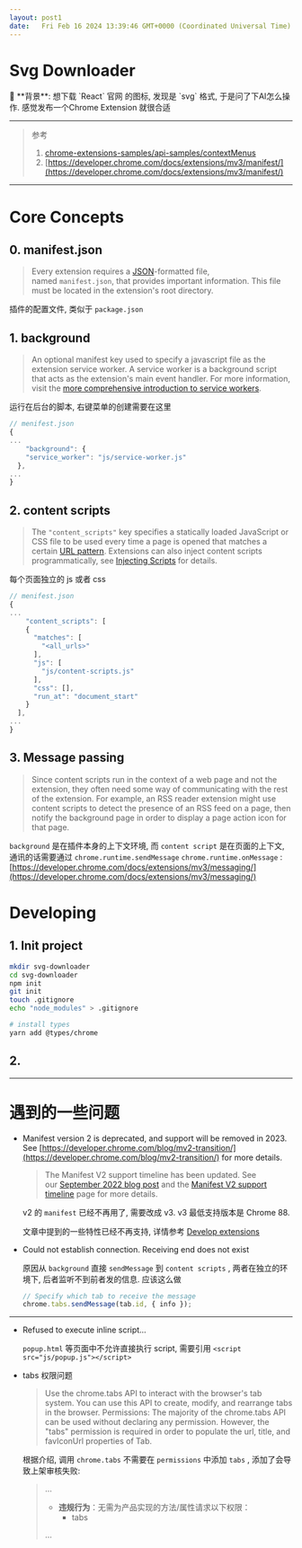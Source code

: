 ```yaml
---
layout: post1
date:   Fri Feb 16 2024 13:39:46 GMT+0000 (Coordinated Universal Time)
---
```

# Svg Downloader

<aside>
📖 **背景**: 想下载 `React` 官网 的图标, 发现是 `svg` 格式, 于是问了下AI怎么操作. 感觉发布一个Chrome Extension 就很合适

</aside>

---

> 参考
> 
> 1. [chrome-extensions-samples/api-samples/contextMenus](https://github.com/GoogleChrome/chrome-extensions-samples/tree/main/api-samples/contextMenus)
> 2. [https://developer.chrome.com/docs/extensions/mv3/manifest/](https://developer.chrome.com/docs/extensions/mv3/manifest/)

---

# Core Concepts

## 0. manifest.json

> Every extension requires a [JSON](https://developer.mozilla.org/docs/Glossary/JSON)-formatted file, named `manifest.json`, that provides important information. This file must be located in the extension's root directory.
> 

插件的配置文件, 类似于 `package.json`

## 1. background

> An optional manifest key used to specify a javascript file as the extension service worker. A service worker is a background script that acts as the extension's main event handler. For more information, visit the [more comprehensive introduction to service workers](https://developer.chrome.com/docs/extensions/mv3/service_workers/#manifest).
> 

运行在后台的脚本, 右键菜单的创建需要在这里

```jsx
// menifest.json
{
...
	"background": {
    "service_worker": "js/service-worker.js"
  },
...
}
```

## 2. **content scripts**

> The `"content_scripts"` key specifies a statically loaded JavaScript or CSS file to be used every time a page is opened that matches a certain [URL pattern](https://developer.chrome.com/docs/extensions/mv3/match_patterns/). Extensions can also inject content scripts programmatically, see [Injecting Scripts](https://developer.chrome.com/docs/extensions/mv3/content_scripts/) for details.
> 

每个页面独立的 js 或者 css

```jsx
// menifest.json
{
...
	"content_scripts": [
    {
      "matches": [
        "<all_urls>"
      ],
      "js": [
        "js/content-scripts.js"
      ],
      "css": [],
      "run_at": "document_start"
    }
  ],
...
}
```

## 3. **Message passing**

> Since content scripts run in the context of a web page and not the extension, they often need some way of communicating with the rest of the extension. For example, an RSS reader extension might use content scripts to detect the presence of an RSS feed on a page, then notify the background page in order to display a page action icon for that page.
> 

`background` 是在插件本身的上下文环境, 而 `content script` 是在页面的上下文, 通讯的话需要通过 `chrome.runtime.sendMessage` `chrome.runtime.onMessage` : [https://developer.chrome.com/docs/extensions/mv3/messaging/](https://developer.chrome.com/docs/extensions/mv3/messaging/)

# Developing

## 1. Init project

```bash
mkdir svg-downloader
cd svg-downloader
npm init
git init
touch .gitignore
echo "node_modules" > .gitignore

# install types
yarn add @types/chrome
```

## 2.

---

# 遇到的一些问题

- Manifest version 2 is deprecated, and support will be removed in 2023. See [https://developer.chrome.com/blog/mv2-transition/](https://developer.chrome.com/blog/mv2-transition/) for more details.
    
    > The Manifest V2 support timeline has been updated. See our [September 2022 blog post](https://developer.chrome.com/blog/more-mv2-transition/) and the [Manifest V2 support timeline](https://developer.chrome.com/docs/extensions/mv3/mv2-sunset/) page for more details.
    > 
    
    v2 的 `manifest` 已经不再用了, 需要改成 v3. v3 最低支持版本是 Chrome 88.
    
    文章中提到的一些特性已经不再支持, 详情参考 [Develop extensions](https://developer.chrome.com/docs/extensions/mv3/devguide/)
    
- Could not establish connection. Receiving end does not exist
    
    原因从 `background` 直接 `sendMessage` 到 `content scripts` , 两者在独立的环境下, 后者监听不到前者发的信息. 应该这么做
    
    ```jsx
    // Specify which tab to receive the message
    chrome.tabs.sendMessage(tab.id, { info });
    ```
    

---

- Refused to execute inline script…
    
    `popup.html` 等页面中不允许直接执行 script, 需要引用 `<script src="js/popup.js"></script>` 
    
- tabs 权限问题
    
    > Use the chrome.tabs API to interact with the browser's tab system. You can use this API to create, modify, and rearrange tabs in the browser. Permissions: The majority of the chrome.tabs API can be used without declaring any permission. However, the "tabs" permission is required in order to populate the url, title, and favIconUrl properties of Tab.
    > 
    
    根据介绍, 调用 `chrome.tabs` 不需要在 `permissions` 中添加 `tabs` , 添加了会导致上架审核失败:
    
    > …
    > 
    > - **违规行为**：无需为产品实现的方法/属性请求以下权限：
    >     - tabs
    > 
    > …
    >